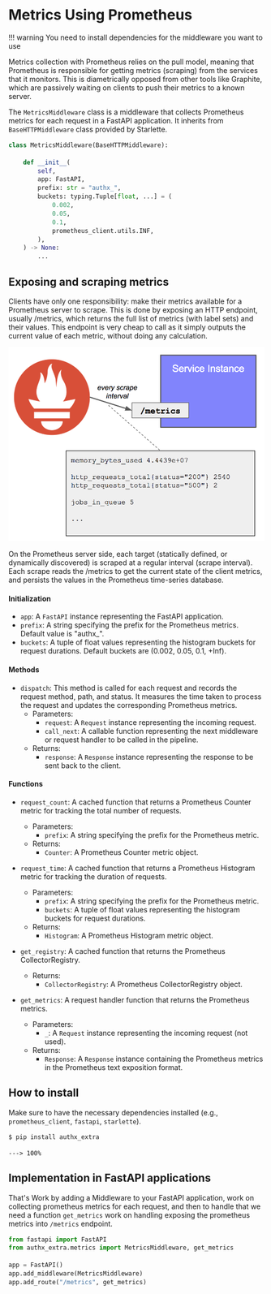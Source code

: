 # Metrics Using Prometheus

!!! warning
     You need to install dependencies for the middleware you want to use

Metrics collection with Prometheus relies on the pull model, meaning that Prometheus is responsible for getting metrics (scraping) from the services that it monitors. This is diametrically opposed from other tools like Graphite, which are passively waiting on clients to push their metrics to a known server.

The `MetricsMiddleware` class is a middleware that collects Prometheus metrics for each request in a FastAPI application. It inherits from `BaseHTTPMiddleware` class provided by Starlette.

```python
class MetricsMiddleware(BaseHTTPMiddleware):

    def __init__(
        self,
        app: FastAPI,
        prefix: str = "authx_",
        buckets: typing.Tuple[float, ...] = (
            0.002,
            0.05,
            0.1,
            prometheus_client.utils.INF,
        ),
    ) -> None:
        ...
```

## Exposing and scraping metrics

Clients have only one responsibility: make their metrics available for a Prometheus server to scrape. This is done by exposing an HTTP endpoint, usually /metrics, which returns the full list of metrics (with label sets) and their values. This endpoint is very cheap to call as it simply outputs the current value of each metric, without doing any calculation.

![Prometheus scraping](../img/data/3.png)

On the Prometheus server side, each target (statically defined, or dynamically discovered) is scraped at a regular interval (scrape interval). Each scrape reads the /metrics to get the current state of the client metrics, and persists the values in the Prometheus time-series database.

#### Initialization

- `app`: A `FastAPI` instance representing the FastAPI application.
- `prefix`: A string specifying the prefix for the Prometheus metrics. Default value is "authx_".
- `buckets`: A tuple of float values representing the histogram buckets for request durations. Default buckets are (0.002, 0.05, 0.1, +Inf).

#### Methods

- `dispatch`: This method is called for each request and records the request method, path, and status. It measures the time taken to process the request and updates the corresponding Prometheus metrics.
  - Parameters:
    - `request`: A `Request` instance representing the incoming request.
    - `call_next`: A callable function representing the next middleware or request handler to be called in the pipeline.
  - Returns:
    - `response`: A `Response` instance representing the response to be sent back to the client.

#### Functions

- `request_count`: A cached function that returns a Prometheus Counter metric for tracking the total number of requests.
  - Parameters:
    - `prefix`: A string specifying the prefix for the Prometheus metric.
  - Returns:
    - `Counter`: A Prometheus Counter metric object.

- `request_time`: A cached function that returns a Prometheus Histogram metric for tracking the duration of requests.
  - Parameters:
    - `prefix`: A string specifying the prefix for the Prometheus metric.
    - `buckets`: A tuple of float values representing the histogram buckets for request durations.
  - Returns:
    - `Histogram`: A Prometheus Histogram metric object.

- `get_registry`: A cached function that returns the Prometheus CollectorRegistry.
  - Returns:
    - `CollectorRegistry`: A Prometheus CollectorRegistry object.

- `get_metrics`: A request handler function that returns the Prometheus metrics.
  - Parameters:
    - `_`: A `Request` instance representing the incoming request (not used).
  - Returns:
    - `Response`: A `Response` instance containing the Prometheus metrics in the Prometheus text exposition format.

## How to install

Make sure to have the necessary dependencies installed (e.g., `prometheus_client`, `fastapi`, `starlette`).

<div class="termy">

```console
$ pip install authx_extra

---> 100%
```

</div>

## Implementation in FastAPI applications

That's Work by adding a Middleware to your FastAPI application, work on collecting prometheus metrics for each request, and then to handle that we need a function `get_metrics` work on handling exposing the prometheus metrics into `/metrics` endpoint.

```python
from fastapi import FastAPI
from authx_extra.metrics import MetricsMiddleware, get_metrics

app = FastAPI()
app.add_middleware(MetricsMiddleware)
app.add_route("/metrics", get_metrics)
```
